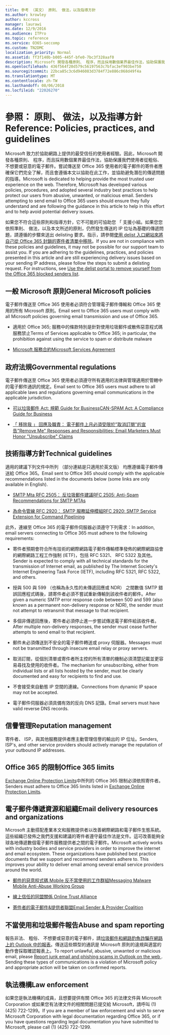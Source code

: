 ```yaml
---
title: 參考 （英文） 原則、 做法，以及指導方針
ms.author: krowley
author: kccross
manager: laurawi
ms.date: 12/9/2016
ms.audience: ITPro
ms.topic: reference
ms.service: O365-seccomp
ms.custom: TN2DMC
localization_priority: Normal
ms.assetid: ff3f140b-b005-445f-bfe0-7bc3f328aaf0
description: Microsoft 開發各種原則、 程序，而且採用數個業界最佳作法，協助保護我們使用者從粗俗、 不想要或惡意的電子郵件。
ms.openlocfilehash: 436f564f20d579c56197563c7bfac3ef903be750
ms.sourcegitcommit: 22bca85c3c6d946083d3784f72e886c068d49f4a
ms.translationtype: MT
ms.contentlocale: zh-TW
ms.lasthandoff: 08/06/2018
ms.locfileid: "22026270"
---
```

# <a name="reference-policies-practices-and-guidelines"></a><span data-ttu-id="2869f-103">參照： 原則、 做法，以及指導方針</span><span class="sxs-lookup"><span data-stu-id="2869f-103">Reference: Policies, practices, and guidelines</span></span>
  
<span data-ttu-id="2869f-p101">Microsoft 致力於協助網路上提供的最受信任的使用者經驗。因此，Microsoft 開發各種原則、 程序，而且採用數個業界最佳作法，協助保護我們使用者從粗俗、 不想要或惡意的電子郵件。嘗試傳送至 Office 365 使用者的電子郵件的寄件者應確保它們完全了解，而且會遵循本文以協助在此工作，並協助避免潛在的傳遞問題的指導。</span><span class="sxs-lookup"><span data-stu-id="2869f-p101">Microsoft is dedicated to helping provide the most trusted user experience on the web. Therefore, Microsoft has developed various policies, procedures, and adopted several industry best practices to help protect our users from abusive, unwanted, or malicious email. Senders attempting to send email to Office 365 users should ensure they fully understand and are following the guidance in this article to help in this effort and to help avoid potential delivery issues.</span></span>
  
<span data-ttu-id="2869f-p102">如果您不符合這些原則和指導方針，它不可能的可協助您 「 支援小組。如果您您依照準則、 做法，以及本文所述的原則，仍然發生傳送的 IP 位址為基礎的傳遞問題，請遵循的步驟來送出 delisting 要求。指示，請參閱[使用 delist 入口網站來將自己從 Office 365 封鎖的寄件者清單中移除](use-the-delist-portal-to-remove-yourself-from-the-office-365-blocked-senders-lis.md)。</span><span class="sxs-lookup"><span data-stu-id="2869f-p102">If you are not in compliance with these policies and guidelines, it may not be possible for our support team to assist you. If you are adhering to the guidelines, practices, and policies presented in this article and are still experiencing delivery issues based on your sending IP address, please follow the steps to submit a delisting request. For instructions, see [Use the delist portal to remove yourself from the Office 365 blocked senders list](use-the-delist-portal-to-remove-yourself-from-the-office-365-blocked-senders-lis.md).</span></span>
  
## <a name="general-microsoft-policies"></a><span data-ttu-id="2869f-110">一般 Microsoft 原則</span><span class="sxs-lookup"><span data-stu-id="2869f-110">General Microsoft policies</span></span>
<span data-ttu-id="2869f-111"><a name="GenMsftPolicies"> </a></span><span class="sxs-lookup"><span data-stu-id="2869f-111"></span></span>

<span data-ttu-id="2869f-112">電子郵件傳送至 Office 365 使用者必須符合管理電子郵件傳輸和 Office 365 使用的所有 Microsoft 原則。</span><span class="sxs-lookup"><span data-stu-id="2869f-112">Email sent to Office 365 users must comply with all Microsoft policies governing email transmission and use of Office 365.</span></span>
  
- <span data-ttu-id="2869f-113">適用於 Office 365; 服務中的條款特別是針對使用垃圾郵件或散佈惡意程式碼服務禁止</span><span class="sxs-lookup"><span data-stu-id="2869f-113">Terms of Services applicable to Office 365; in particular, the prohibition against using the service to spam or distribute malware</span></span>
    
- [<span data-ttu-id="2869f-114">Microsoft 服務合約</span><span class="sxs-lookup"><span data-stu-id="2869f-114">Microsoft Services Agreement</span></span>](https://www.microsoft.com/servicesagreement/)
    
## <a name="governmental-regulations"></a><span data-ttu-id="2869f-115">政府法規</span><span class="sxs-lookup"><span data-stu-id="2869f-115">Governmental regulations</span></span>
<span data-ttu-id="2869f-116"><a name="GovtRegulations"> </a></span><span class="sxs-lookup"><span data-stu-id="2869f-116"></span></span>

<span data-ttu-id="2869f-117">電子郵件傳送至 Office 365 使用者必須遵守所有適用的法律與管理適用於管轄中的電子郵件通訊的規定。</span><span class="sxs-lookup"><span data-stu-id="2869f-117">Email sent to Office 365 users must adhere to all applicable laws and regulations governing email communications in the applicable jurisdiction.</span></span>
  
- [<span data-ttu-id="2869f-118">可以垃圾郵件 Act: 規範 Guide for Business</span><span class="sxs-lookup"><span data-stu-id="2869f-118">CAN-SPAM Act: A Compliance Guide for Business</span></span>](https://www.ftc.gov/tips-advice/business-center/guidance/can-spam-act-compliance-guide-business)
    
- [<span data-ttu-id="2869f-119">「 移除我 」 回應及職責： 電子郵件上月必須受限於"取消訂閱"的宣告</span><span class="sxs-lookup"><span data-stu-id="2869f-119">"Remove Me" Responses and Responsibilities: Email Marketers Must Honor "Unsubscribe" Claims</span></span>](https://www.lawpublish.com/ftc-emai-marketers-unsubscribe-claims.mdl)
    
## <a name="technical-guidelines"></a><span data-ttu-id="2869f-120">技術指導方針</span><span class="sxs-lookup"><span data-stu-id="2869f-120">Technical guidelines</span></span>
<span data-ttu-id="2869f-121"><a name="TechGuidelines"> </a></span><span class="sxs-lookup"><span data-stu-id="2869f-121"></span></span>

<span data-ttu-id="2869f-122">適用的建議下列文件中所列 （部分連結是只適用於英文版） 均應遵循電子郵件傳送給 Office 365。</span><span class="sxs-lookup"><span data-stu-id="2869f-122">Email sent to Office 365 should comply with the applicable recommendations listed in the documents below (some links are only available in English).</span></span>
  
- [<span data-ttu-id="2869f-123">SMTP Mta RFC 2505： 反垃圾郵件建議</span><span class="sxs-lookup"><span data-stu-id="2869f-123">RFC 2505: Anti-Spam Recommendations for SMTP MTAs</span></span>](https://www.ietf.org/rfc/rfc2505.txt)
    
- [<span data-ttu-id="2869f-124">為命令管線 RFC 2920： SMTP 服務延伸模組</span><span class="sxs-lookup"><span data-stu-id="2869f-124">RFC 2920: SMTP Service Extension for Command Pipelining</span></span>](https://www.ietf.org/rfc/rfc2920.txt)
    
<span data-ttu-id="2869f-125">此外，連線至 Office 365 的電子郵件伺服器必須遵守下列需求：</span><span class="sxs-lookup"><span data-stu-id="2869f-125">In addition, email servers connecting to Office 365 must adhere to the following requirements:</span></span>
  
- <span data-ttu-id="2869f-126">寄件者預期會符合所有技術的網際網路電子郵件傳輸標準發佈的網際網路協會的網際網路工程工作強制 (IETF)，包括 RFC 5321、 RFC 5322 及其他。</span><span class="sxs-lookup"><span data-stu-id="2869f-126">Sender is expected to comply with all technical standards for the transmission of Internet email, as published by The Internet Society's Internet Engineering Task Force (IETF), including RFC 5321, RFC 5322, and others.</span></span> 
    
- <span data-ttu-id="2869f-127">授與 500 與 599 （也稱為永久性的未傳遞回應或 NDR） 之間數值 SMTP 錯誤回應程式碼後，請寄件者必須不嘗試重新傳輸到該收件者的郵件。</span><span class="sxs-lookup"><span data-stu-id="2869f-127">After given a numeric SMTP error response code between 500 and 599 (also known as a permanent non-delivery response or NDR), the sender must not attempt to retransmit that message to that recipient.</span></span>
    
- <span data-ttu-id="2869f-128">多個非傳遞回應後，寄件者必須停止進一步嘗試傳送電子郵件給該收件者。</span><span class="sxs-lookup"><span data-stu-id="2869f-128">After multiple non-delivery responses, the sender must cease further attempts to send email to that recipient.</span></span>
    
- <span data-ttu-id="2869f-129">郵件未必須傳送到不安全的電子郵件轉送或 proxy 伺服器。</span><span class="sxs-lookup"><span data-stu-id="2869f-129">Messages must not be transmitted through insecure email relay or proxy servers.</span></span>
    
- <span data-ttu-id="2869f-130">取消訂閱，從個別清單或寄件者所主控的所有清單的機制必須清楚記載並更容易尋找及使用的收件者。</span><span class="sxs-lookup"><span data-stu-id="2869f-130">The mechanism for unsubscribing, either from individual lists or all lists hosted by the sender, must be clearly documented and easy for recipients to find and use.</span></span>
    
- <span data-ttu-id="2869f-131">不會接受來自動態 IP 空間的連線。</span><span class="sxs-lookup"><span data-stu-id="2869f-131">Connections from dynamic IP space may not be accepted.</span></span>
    
- <span data-ttu-id="2869f-132">電子郵件伺服器必須具備有效的反向 DNS 記錄。</span><span class="sxs-lookup"><span data-stu-id="2869f-132">Email servers must have valid reverse DNS records.</span></span>
    
## <a name="reputation-management"></a><span data-ttu-id="2869f-133">信譽管理</span><span class="sxs-lookup"><span data-stu-id="2869f-133">Reputation management</span></span>
<span data-ttu-id="2869f-134"><a name="RepManagement"> </a></span><span class="sxs-lookup"><span data-stu-id="2869f-134"></span></span>

<span data-ttu-id="2869f-135">寄件者、 ISP，與其他服務提供者應主動管理信譽的輸出的 IP 位址。</span><span class="sxs-lookup"><span data-stu-id="2869f-135">Senders, ISP's, and other service providers should actively manage the reputation of your outbound IP addresses.</span></span>
  
## <a name="office-365-limits"></a><span data-ttu-id="2869f-136">Office 365 的限制</span><span class="sxs-lookup"><span data-stu-id="2869f-136">Office 365 limits</span></span>
<span data-ttu-id="2869f-137"><a name="sectionSection4"> </a></span><span class="sxs-lookup"><span data-stu-id="2869f-137"></span></span>

<span data-ttu-id="2869f-138">[Exchange Online Protection Limits](https://technet.microsoft.com/library/exchange-online-protection-limits.aspx)中所列的 Office 365 限制必須依照寄件者。</span><span class="sxs-lookup"><span data-stu-id="2869f-138">Senders must adhere to Office 365 limits listed in [Exchange Online Protection Limits](https://technet.microsoft.com/library/exchange-online-protection-limits.aspx).</span></span>
  
## <a name="email-delivery-resources-and-organizations"></a><span data-ttu-id="2869f-139">電子郵件傳遞資源和組織</span><span class="sxs-lookup"><span data-stu-id="2869f-139">Email delivery resources and organizations</span></span>
<span data-ttu-id="2869f-140"><a name="sectionSection5"> </a></span><span class="sxs-lookup"><span data-stu-id="2869f-140"></span></span>

<span data-ttu-id="2869f-p103">Microsoft 主動搭配產業本文和服務提供者以改善網際網路和電子郵件生態系統。這些組織已發佈之我們支援和建議的寄件者遵守最佳作法是文件。這可改善能夠全球各地傳遞數個電子郵件服務提供者之間的電子郵件。</span><span class="sxs-lookup"><span data-stu-id="2869f-p103">Microsoft actively works with industry bodies and service providers in order to improve the internet and email ecosystem. These organizations have published best practice documents that we support and recommend senders adhere to. This improves your ability to deliver email among several email service providers around the world.</span></span>
  
- [<span data-ttu-id="2869f-144">郵件的惡意程式碼 Mobile 反不當使用的工作群組</span><span class="sxs-lookup"><span data-stu-id="2869f-144">Messaging Malware Mobile Anti-Abuse Working Group</span></span>](https://www.m3aawg.org/)
    
- [<span data-ttu-id="2869f-145">線上信任的同盟關係</span><span class="sxs-lookup"><span data-stu-id="2869f-145"> Online Trust Alliance </span></span>](https://www.otalliance.org/resources)
    
- [<span data-ttu-id="2869f-146">寄件者的電子郵件&amp;提供者聯盟</span><span class="sxs-lookup"><span data-stu-id="2869f-146">Email Sender &amp; Provider Coalition</span></span>](http://www.espcoalition.org/)
    
## <a name="abuse-and-spam-reporting"></a><span data-ttu-id="2869f-147">不當使用和垃圾郵件報告</span><span class="sxs-lookup"><span data-stu-id="2869f-147">Abuse and spam reporting</span></span>
<span data-ttu-id="2869f-148"><a name="AbuseSpamReports"> </a></span><span class="sxs-lookup"><span data-stu-id="2869f-148"></span></span>

<span data-ttu-id="2869f-p104">報告非法、 粗俗、 不想要或惡意的電子郵件，請[垃圾郵件和網路釣魚詐騙在網路上的 Outlook 中的報表](report-junk-email-and-phishing-scams-in-outlook-on-the-web-eop.md)。傳送這些類型的通訊是 Microsoft 原則的違規與適當的動作會採取確認報表上。</span><span class="sxs-lookup"><span data-stu-id="2869f-p104">To report unlawful, abusive, unwanted or malicious email, please [Report junk email and phishing scams in Outlook on the web ](report-junk-email-and-phishing-scams-in-outlook-on-the-web-eop.md). Sending these types of communications is a violation of Microsoft policy and appropriate action will be taken on confirmed reports.</span></span>
  
## <a name="law-enforcement"></a><span data-ttu-id="2869f-151">執法機構</span><span class="sxs-lookup"><span data-stu-id="2869f-151">Law enforcement</span></span>
<span data-ttu-id="2869f-152"><a name="sectionSection7"> </a></span><span class="sxs-lookup"><span data-stu-id="2869f-152"></span></span>

<span data-ttu-id="2869f-153">如果您是執法機構的成員，且想要提供有關 Office 365 的法律文件與 Microsoft Corporation 或如果您有法律文件的相關問題已提交給 Microsoft，請呼叫 (1) (425) 722-1299。</span><span class="sxs-lookup"><span data-stu-id="2869f-153">If you are a member of law enforcement and wish to serve Microsoft Corporation with legal documentation regarding Office 365, or if you have questions regarding legal documentation you have submitted to Microsoft, please call (1) (425) 722-1299.</span></span>
  

